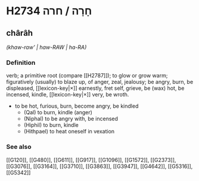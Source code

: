 # H2734 חָרָה / חרה

## chârâh

_(khaw-raw' | haw-RAW | ha-RA)_

### Definition

verb; a primitive root (compare [[H2787]]); to glow or grow warm; figuratively (usually) to blaze up, of anger, zeal, jealousy; be angry, burn, be displeased, [[lexicon-key|×]] earnestly, fret self, grieve, be (wax) hot, be incensed, kindle, [[lexicon-key|×]] very, be wroth.

- to be hot, furious, burn, become angry, be kindled
    - (Qal) to burn, kindle (anger)
    - (Niphal) to be angry with, be incensed
    - (Hiphil) to burn, kindle
    - (Hithpael) to heat oneself in vexation
### See also

[[G120]], [[G480]], [[G611]], [[G917]], [[G1096]], [[G1572]], [[G2373]], [[G3076]], [[G3164]], [[G3710]], [[G3863]], [[G3947]], [[G4642]], [[G5316]], [[G5342]]

